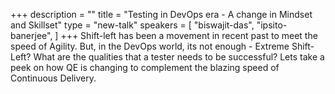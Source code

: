 +++
description = ""
title = "Testing in DevOps era - A change in Mindset and Skillset"
type = "new-talk"
speakers = [
        "biswajit-das",
        "ipsito-banerjee",
]
+++
Shift-left has been a movement in recent past to meet the speed of Agility. But, in the DevOps world, its not enough - Extreme Shift-Left? What are the qualities that a tester needs to be successful? Lets take a peek on how QE is changing to complement the blazing speed of Continuous Delivery.